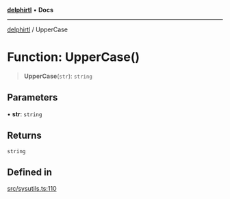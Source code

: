 [**delphirtl**](../README.md) • **Docs**

***

[delphirtl](../globals.md) / UpperCase

# Function: UpperCase()

> **UpperCase**(`str`): `string`

## Parameters

• **str**: `string`

## Returns

`string`

## Defined in

[src/sysutils.ts:110](https://github.com/chuacw/delphirtl/blob/7cdff4fb9a05124bdd3aaafa70e9539e4f06ec46/src/sysutils.ts#L110)
